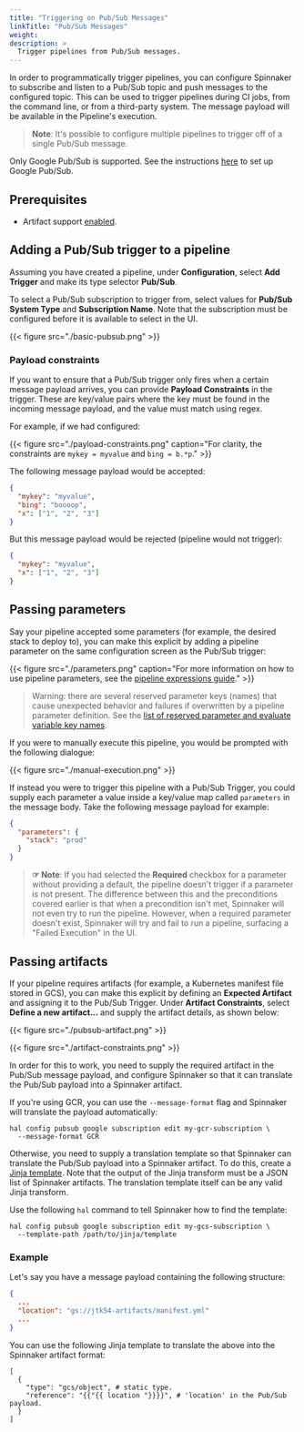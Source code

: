 ```yaml
---
title: "Triggering on Pub/Sub Messages"
linkTitle: "Pub/Sub Messages"
weight:
description: >
  Trigger pipelines from Pub/Sub messages.
---
```


In order to programmatically trigger pipelines, you can configure Spinnaker to
subscribe and listen to a Pub/Sub topic and push messages to the configured
topic. This can be used to trigger pipelines during CI jobs, from the command line,
or from a third-party system. The message payload will be available in the
Pipeline's execution.

> **Note**:  It's possible to configure multiple pipelines to trigger off of
> a single Pub/Sub message.

Only Google Pub/Sub is supported. See the instructions
[here](/docs/setup/other_config/triggers/google/) to set up Google Pub/Sub.

## Prerequisites

* Artifact support [enabled](/docs/reference/artifacts/#enabling-artifact-support).

## Adding a Pub/Sub trigger to a pipeline

Assuming you have created a pipeline, under __Configuration__, select __Add
Trigger__ and make its type selector __Pub/Sub__.

To select a Pub/Sub subscription to trigger from, select values for
__Pub/Sub System Type__ and __Subscription Name__. Note that the subscription
must be configured before it is available to select in the UI.

{{< figure src="./basic-pubsub.png" >}}

### Payload constraints

If you want to ensure that a Pub/Sub trigger only fires when a certain message payload
arrives, you can provide __Payload Constraints__ in the trigger. These are
key/value pairs where the key must be found in the incoming message payload, and the
value must match using regex.

For example, if we had configured:

{{< figure src="./payload-constraints.png" caption="For clarity, the constraints are `mykey = myvalue` and `bing = b.*p`." >}}

The following message payload would be accepted:

```json
{
  "mykey": "myvalue",
  "bing": "boooop",
  "x": ["1", "2", "3"]
}
```

But this message payload would be rejected (pipeline would not trigger):

```json
{
  "mykey": "myvalue",
  "x": ["1", "2", "3"]
}
```

## Passing parameters

Say your pipeline accepted some parameters (for example, the desired stack to
deploy to), you can make this explicit by adding a pipeline parameter on the
same configuration screen as the Pub/Sub trigger:

{{< figure src="./parameters.png" caption="For more information on how to use pipeline parameters, see the [pipeline expressions guide](/docs/guides/user/pipeline/expressions)." >}}

> Warning: there are several reserved parameter keys (names) that cause unexpected behavior and failures
> if overwritten by a pipeline parameter definition.
> See the [list of reserved parameter and evaluate variable key names](/docs/guides/user/pipeline/expressions#list-of-reserved-parameter-and-evaluate-variable-key-names).

If you were to manually execute this pipeline, you would be prompted with the
following dialogue:

{{< figure src="./manual-execution.png" >}}

If instead you were to trigger this pipeline with a Pub/Sub Trigger, you could supply
each parameter a value inside a key/value map called `parameters` in the message body. Take the
following message payload for example:

```json
{
  "parameters": {
    "stack": "prod"
  }
}
```

> __☞ Note__: If you had selected the __Required__ checkbox for a parameter
> without providing a default, the pipeline doesn't trigger if a parameter is
> not present. The difference between this and the preconditions covered
> earlier is that when a precondition isn't met, Spinnaker will not even try to
> run the pipeline. However, when a required parameter doesn't exist, Spinnaker
> will try and fail to run a pipeline, surfacing a "Failed Execution" in the
> UI.

## Passing artifacts

If your pipeline requires artifacts (for example, a Kubernetes manifest file
stored in GCS), you can make this explicit by defining an __Expected Artifact__
and assigning it to the Pub/Sub Trigger. Under **Artifact Constraints**, select
**Define a new artifact...** and supply the artifact details, as shown below:

{{< figure src="./pubsub-artifact.png" >}}

{{< figure src="./artifact-constraints.png" >}}

In order for this to work, you need to supply the required artifact in the
Pub/Sub message payload, and configure Spinnaker so that it can translate the
Pub/Sub payload into a Spinnaker artifact.

If you're using GCR, you can use the `--message-format` flag and Spinnaker will
translate the payload automatically:

```
hal config pubsub google subscription edit my-gcr-subscription \
  --message-format GCR
```

Otherwise, you need to supply a translation template so that Spinnaker can
translate the Pub/Sub payload into a Spinnaker artifact. To do this, create a
[Jinja template](http://jinja.pocoo.org/docs/2.10/templates). Note that the
output of the Jinja transform must be a JSON list of Spinnaker artifacts. The
translation template itself can be any valid Jinja transform.

Use the following `hal` command to tell Spinnaker how to find the template:

```
hal config pubsub google subscription edit my-gcs-subscription \
  --template-path /path/to/jinja/template
```

### Example
Let's say you have a message payload containing the following structure:

```json
{
  ...
  "location": "gs://jtk54-artifacts/manifest.yml"
  ...
}
```

You can use the following Jinja template to translate the above into the
Spinnaker artifact format:

```
[
  {
    "type": "gcs/object", # static type.
    "reference": "{{"{{ location "}}}}", # 'location' in the Pub/Sub payload.
  }
]
```
